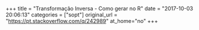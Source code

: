 +++
title = "Transformação Inversa - Como gerar no R"
date = "2017-10-03 20:06:13"
categories = ["sopt"]
original_url = "https://pt.stackoverflow.com/q/242989"
at_home="no"
+++

